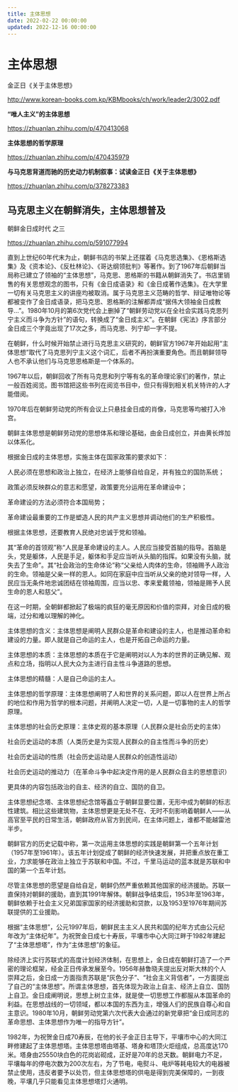 ```yaml
---
title: 主体思想
date: 2022-02-22 00:00:00
updated: 2022-12-16 00:00:00
---
```


# 主体思想

金正日《关于主体思想》

http://www.korean-books.com.kp/KBMbooks/ch/work/leader2/3002.pdf

**“唯人主义”的主体思想**

https://zhuanlan.zhihu.com/p/470413068

**主体思想的哲学原理**

https://zhuanlan.zhihu.com/p/470435979

**与马克思背道而驰的历史动力机制叙事：试读金正日《关于主体思想》**

https://zhuanlan.zhihu.com/p/378273383

## 马克思主义在朝鲜消失，主体思想普及

朝鲜金日成时代 之三

https://zhuanlan.zhihu.com/p/591077994

直到上世纪60年代末为止，朝鲜书店的书架上还摆着《马克思选集》、《恩格斯选集》及《资本论》、《反杜林论》、《哥达纲领批判》等著作。到了1967年后朝鲜当局称已建立了领袖的“主体思想”，马克思、恩格斯的书籍从朝鲜消失了。书店里销售的有关思想观念的图书，只有《金日成语录》和《金日成著作选集》。在大学里一切有关马克思主义的讲座均被取消。属于马克思主义范畴的哲学、辩证唯物论等都被变作了金日成语录，把马克思、恩格斯的注解都弄成“据伟大领袖金日成教导…”。1980年10月的第6次党代会上删掉了“朝鲜劳动党以在全社会实践马克思列宁主义而斗争为方针”的语句，转换成了“金日成主义”。在朝鲜《宪法》序言部分金日成三个字竟出现了17次之多，而马克思、列宁却一字不提。

在朝鲜，什么时候开始禁止进行马克思主义研究的，朝鲜官方1967年开始起用“主体思想”取代了马克思列宁主义这个词汇，后者不再扮演重要角色。而且朝鲜领导人也不承认他们与马克思恩格斯是一个体系的。

1967年以后，朝鲜回收了所有马克思和列宁等有名的革命理论家们的著作，禁止一般百姓阅览。图书馆把这些书列在阅览书目中，但只有得到相关机关特许的人才能借阅。

1970年后在朝鲜劳动党的所有会议上只悬挂金日成的肖像，马克思等均被打入冷宫。

朝鲜主体思想是朝鲜劳动党的思想体系和理论基础，由金日成创立，并由黄长烨加以体系化。

根据金日成的主体思想，实施主体在国家政策的要求如下：

人民必须在思想和政治上独立，在经济上能够自给自足，并有独立的国防系统；

政策必须反映群众的意志和愿望，政策要充分运用在革命建设中；

革命建设的方法必须符合本国局势；

革命建设最重要的工作是塑造人民的共产主义思想并调动他们的生产积极性。

根据主体思想，还要教育人民绝对忠诚于党和领袖。

其“革命的首领观”称“人民是革命建设的主人。人民应当接受首脑的指导。首脑是头，党是躯体，人民是手足，躯体和手足应当听从头脑的指挥。如果没有头脑，就失去了生命”。其“社会政治的生命体论”称“父亲给人肉体的生命，领袖赐予人政治的生命。领袖是父亲一样的恩人。如同在家庭中应当听从父亲的绝对领导一样，人民应当无条件地忠诚团结在领袖周围，应当以忠、孝来爱戴领袖，领袖是赐予人民生命的恩人和慈父”。

在这一时期，全朝鲜都掀起了极端的疯狂的毫无原因和价值的崇拜，对金日成的极端，过分和难以理解的神化。

主体思想的含义：主体思想是阐明人民群众是革命和建设的主人，也是推动革命和建设的力量。即人就是自己命运的主人，也是开拓自己命运的力量。

主体思想的本质：主体思想的本质在于它是阐明对以人为本的世界的正确见解、观点和立场，指明以人民大众为主进行自主性斗争道路的思想。

主体思想的精髓：人是自己命运的主人。

主体思想的哲学原理：主体思想阐明了人和世界的关系问题，即以人在世界上所占的地位和作用为哲学的根本问题，并阐明人决定一切，人是一切事物的主人的哲学原理。

主体思想的社会历史原理：主体史观的基本原理（人民群众是社会历史的主体）

社会历史运动的本质（人类历史是为实现人民群众的自主性而斗争的历史）

社会历史运动的性质（社会历史运动是人民群众的创造性运动）

社会历史运动的推动力（在革命斗争中起决定作用的是人民群众自主的思想意识）

更具体的内容包括政治的自主、经济的自立、国防的自卫。

主体思想纪念塔、主体思想纪念馆等矗立于朝鲜显要位置，无形中成为朝鲜的标志性建筑。相比这些建筑物，主体思想更是无处不在、无时不刻影响着朝鲜人——从高官至平民的日常生活，朝鲜政府从官方到民间，在主体问题上，谁都不能越雷池半步。

朝鲜官方的历史记载中称，第一次运用主体思想的实践是朝鲜第一个五年计划（1957年至1961年）。该五年计划促成了朝鲜的经济快速发展，并把重点放在重工业，力求能够在政治上独立于苏联和中国。不过，千里马运动的蓝本就是苏联和中国的第一个五年计划。

尽管主体思想的愿望是自给自足，朝鲜仍然严重依赖其他国家的经济援助。苏联一直保持对朝鲜的援助，直到其1991年解体。朝鲜战争结束后，1953年至1963年，朝鲜依赖于社会主义兄弟国家国家的经济援助和贷款，以及1953至1976年期间苏联提供的工业援助。

根据“主体思想”，公元1997年后，朝鲜民主主义人民共和国的纪年方式由公元纪年改为“主体纪年”。为祝贺金日成七十寿辰，平壤市中心大同江畔于1982年建起了“主体思想塔”，作为“主体思想”的象征。

除经济上实行苏联式的高度计划经济体制，在思想上，金日成在朝鲜打造了一个严密的理论框架，经金正日传承发展至今。1956年赫鲁晓夫提出反对斯大林的个人崇拜之后，金日成一方面指责苏联是“灰色分子”、“社会主义背信者”，一方面提出了自己的“主体思想”。所谓主体思想，首先体现为政治上自主、经济上自立、国防上自卫。金日成阐明说，思想上树立主体，就是使一切思想工作都服从本国革命的利益。在思想战线的一切领域，都以本国的东西为主，增强人们的民族自尊心和自主意识。1980年10月，朝鲜劳动党第六次代表大会通过的新党章把“金日成同志的革命思想、主体思想作为唯一的指导方针”。

1982年，为祝贺金日成70寿辰，在他的长子金正日主导下，平壤市中心的大同江畔修建起了主体思想塔。主体思想塔由塔基、塔身和塔顶火炬组成，总高度达170米。塔身由25550块白色的花岗岩砌成，正好是70年的总天数。朝鲜电力不足，平壤每年的停电次数为200次左右，为了节电，电熨斗、电炉等耗电较大的电器被禁止使用，违反者要予以处罚，但主体思想塔的供电是得到完美保障的，一到夜晚，平壤几乎只能看见主体思想塔灯火通明。
